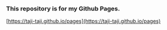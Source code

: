 ### This repository is for my Github Pages.

[https://taji-taji.github.io/pages](https://taji-taji.github.io/pages)
